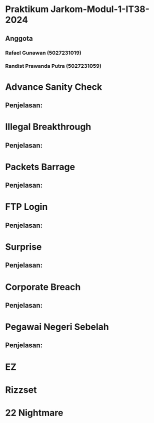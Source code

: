 # Praktikum Jarkom-Modul-1-IT38-2024

## Anggota
### Rafael Gunawan (5027231019)
### Randist Prawanda Putra (5027231059)

# Advance Sanity Check
## Penjelasan:

# Illegal Breakthrough
## Penjelasan:

# Packets Barrage
## Penjelasan:

# FTP Login
## Penjelasan:

# Surprise
## Penjelasan:

# Corporate Breach
## Penjelasan:

# Pegawai Negeri Sebelah
## Penjelasan:

# EZ

# Rizzset

# 22 Nightmare
